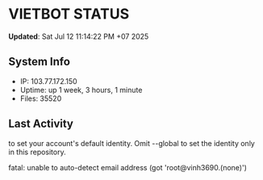 # VIETBOT STATUS
**Updated**: Sat Jul 12 11:14:22 PM +07 2025

## System Info
- IP: 103.77.172.150
- Uptime: up 1 week, 3 hours, 1 minute
- Files: 35520

## Last Activity

to set your account's default identity.
Omit --global to set the identity only in this repository.

fatal: unable to auto-detect email address (got 'root@vinh3690.(none)')
